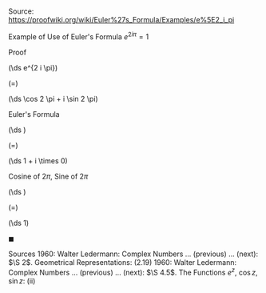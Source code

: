 # 

Source: https://proofwiki.org/wiki/Euler%27s_Formula/Examples/e%5E2_i_pi

Example of Use of Euler's Formula
$e^{2 i \pi} = 1$


Proof













\(\ds e^{2 i \pi}\)

\(=\)







\(\ds \cos 2 \pi + i \sin 2 \pi\)





Euler's Formula














\(\ds \)

\(=\)







\(\ds 1 + i \times 0\)





Cosine of $2 \pi$, Sine of $2 \pi$














\(\ds \)

\(=\)







\(\ds 1\)









$\blacksquare$


Sources
1960: Walter Ledermann: Complex Numbers ... (previous) ... (next): $\S 2$. Geometrical Representations: $(2.19)$
1960: Walter Ledermann: Complex Numbers ... (previous) ... (next): $\S 4.5$. The Functions $e^z$, $\cos z$, $\sin z$: $\text{(ii)}$




